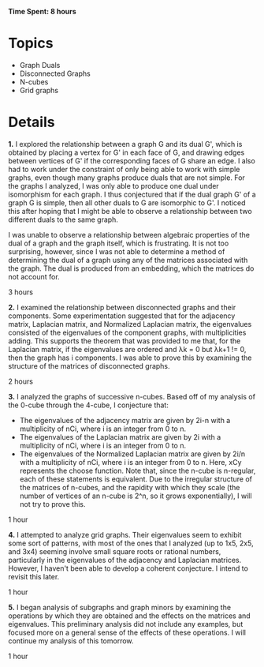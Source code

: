 **Time Spent: 8 hours**

# Topics #

  * Graph Duals
  * Disconnected Graphs
  * N-cubes
  * Grid graphs


# Details #

**1.** I explored the relationship between a graph G and its dual G', which is obtained by placing a vertex for G' in each face of G, and drawing edges between vertices of G' if the corresponding faces of G share an edge. I also had to work under the constraint of only being able to work with simple graphs, even though many graphs produce duals that are not simple. For the graphs I analyzed, I was only able to produce one dual under isomorphism for each graph. I thus conjectured that if the dual graph G' of a graph G is simple, then all other duals to G are isomorphic to G'. I noticed this after hoping that I might be able to observe a relationship between two different duals to the same graph.

I was unable to observe a relationship between algebraic properties of the dual of a graph and the graph itself, which is frustrating. It is not too surprising, however, since I was not able to determine a method of determining the dual of a graph using any of the matrices associated with the graph. The dual is produced from an embedding, which the matrices do not account for.

3 hours

**2.** I examined the relationship between disconnected graphs and their components. Some experimentation suggested that for the adjacency matrix, Laplacian matrix, and Normalized Laplacian matrix, the eigenvalues consisted of the eigenvalues of the component graphs, with multiplicities adding. This supports the theorem that was provided to me that, for the Laplacian matrix, if the eigenvalues are ordered and λk = 0 but λk+1 != 0, then the graph has i components. I was able to prove this by examining the structure of the matrices of disconnected graphs.

2 hours

**3.** I analyzed the graphs of successive n-cubes. Based off of my analysis of the 0-cube through the 4-cube, I conjecture that:
  * The eigenvalues of the adjacency matrix are given by 2i-n with a multiplicity of nCi, where i is an integer from 0 to n.
  * The eigenvalues of the Laplacian matrix are given by 2i with a multiplicity of nCi, where i is an integer from 0 to n.
  * The eigenvalues of the Normalized Laplacian matrix are given by 2i/n with a multiplicity of nCi, where i is an integer from 0 to n.
Here, xCy represents the choose function. Note that, since the n-cube is n-regular, each of these statements is equivalent. Due to the irregular structure of the matrices of n-cubes, and the rapidity with which they scale (the number of vertices of an n-cube is 2^n, so it grows exponentially), I will not try to prove this.

1 hour

**4.** I attempted to analyze grid graphs. Their eigenvalues seem to exhibit some sort of patterns, with most of the ones that I analyzed (up to 1x5, 2x5, and 3x4) seeming involve small square roots or rational numbers, particularly in the eigenvalues of the adjacency and Laplacian matrices. However, I haven't been able to develop a coherent conjecture. I intend to revisit this later.

1 hour

**5.** I began analysis of subgraphs and graph minors by examining the operations by which they are obtained and the effects on the matrices and eigenvalues. This preliminary analysis did not include any examples, but focused more on a general sense of the effects of these operations. I will continue my analysis of this tomorrow.

1 hour